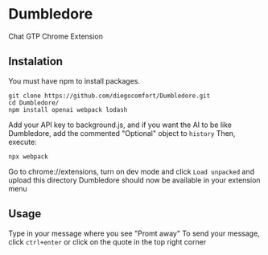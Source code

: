 # Dumbledore
Chat GTP Chrome Extension

## Instalation
You must have npm to install packages.
```
git clone https://github.com/diegocomfort/Dumbledore.git
cd Dumbledore/
npm install openai webpack lodash
```
Add your API key to background.js, and if you want the AI to be like Dumbledore, add the commented "Optional" object to `history`
Then, execute:
```
npx webpack
```
Go to chrome://extensions, turn on dev mode and click `Load unpacked` and upload this directory
Dumbledore should now be available in your extension menu

## Usage
Type in your message where you see "Promt away"
To send your message, click `ctrl+enter` or click on the quote in the top right corner
